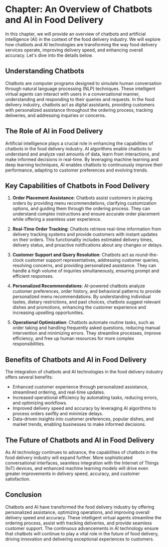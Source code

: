 Chapter: An Overview of Chatbots and AI in Food Delivery
========================================================

In this chapter, we will provide an overview of chatbots and artificial intelligence (AI) in the context of the food delivery industry. We will explore how chatbots and AI technologies are transforming the way food delivery services operate, improving delivery speed, and enhancing overall accuracy. Let's dive into the details below.

**Understanding Chatbots**
--------------------------

Chatbots are computer programs designed to simulate human conversation through natural language processing (NLP) techniques. These intelligent virtual agents can interact with users in a conversational manner, understanding and responding to their queries and requests. In the food delivery industry, chatbots act as digital assistants, providing customers with personalized assistance throughout the ordering process, tracking deliveries, and addressing inquiries or concerns.

**The Role of AI in Food Delivery**
-----------------------------------

Artificial intelligence plays a crucial role in enhancing the capabilities of chatbots in the food delivery industry. AI algorithms enable chatbots to understand and analyze vast amounts of data, learn from interactions, and make informed decisions in real-time. By leveraging machine learning and deep learning techniques, AI enables chatbots to continuously improve their performance, adapting to customer preferences and evolving trends.

**Key Capabilities of Chatbots in Food Delivery**
-------------------------------------------------

1. **Order Placement Assistance**: Chatbots assist customers in placing orders by providing menu recommendations, clarifying customization options, and guiding them through the ordering process. They can understand complex instructions and ensure accurate order placement while offering a seamless user experience.

2. **Real-Time Order Tracking**: Chatbots retrieve real-time information from delivery tracking systems and provide customers with instant updates on their orders. This functionality includes estimated delivery times, delivery status, and proactive notifications about any changes or delays.

3. **Customer Support and Query Resolution**: Chatbots act as round-the-clock customer support representatives, addressing customer queries, resolving concerns, and providing personalized assistance. They can handle a high volume of inquiries simultaneously, ensuring prompt and efficient responses.

4. **Personalized Recommendations**: AI-powered chatbots analyze customer preferences, order history, and behavioral patterns to provide personalized menu recommendations. By understanding individual tastes, dietary restrictions, and past choices, chatbots suggest relevant dishes and promotions, enhancing the customer experience and increasing upselling opportunities.

5. **Operational Optimization**: Chatbots automate routine tasks, such as order taking and handling frequently asked questions, reducing manual intervention and minimizing errors. They streamline processes, improve efficiency, and free up human resources for more complex responsibilities.

**Benefits of Chatbots and AI in Food Delivery**
------------------------------------------------

The integration of chatbots and AI technologies in the food delivery industry offers several benefits:

* Enhanced customer experience through personalized assistance, streamlined ordering, and real-time updates.
* Increased operational efficiency by automating tasks, reducing errors, and optimizing workflows.
* Improved delivery speed and accuracy by leveraging AI algorithms to process orders swiftly and minimize delays.
* Data-driven insights into customer preferences, popular dishes, and market trends, enabling businesses to make informed decisions.

**The Future of Chatbots and AI in Food Delivery**
--------------------------------------------------

As AI technology continues to advance, the capabilities of chatbots in the food delivery industry will expand further. More sophisticated conversational interfaces, seamless integration with the Internet of Things (IoT) devices, and enhanced machine learning models will drive even greater improvements in delivery speed, accuracy, and customer satisfaction.

**Conclusion**
--------------

Chatbots and AI have transformed the food delivery industry by offering personalized assistance, optimizing operations, and improving overall delivery speed and accuracy. These intelligent virtual agents streamline the ordering process, assist with tracking deliveries, and provide seamless customer support. The continuous advancements in AI technology ensure that chatbots will continue to play a vital role in the future of food delivery, driving innovation and delivering exceptional experiences to customers.
